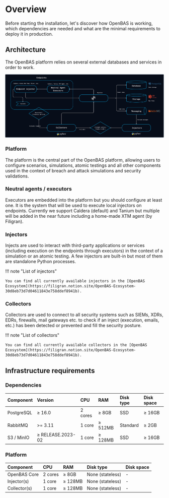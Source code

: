 # Overview

Before starting the installation, let's discover how OpenBAS is working, which dependencies are needed and what are the minimal requirements to deploy it in production.

## Architecture

The OpenBAS platform relies on several external databases and services in order to work.

![Architecture](assets/architecture.png)

### Platform

The platform is the central part of the OpenBAS platform, allowing users to configure scenarios, simulations, atomic testings and all other components used in the context of breach and attack simulations and security validations.

### Neutral agents / executors

Executors are embedded into the platform but you should configure at least one. It is the system that will be used to execute local injectors on endpoints. Currently we support Caldera (default) and Tanium but multiple will be added in the near future including a home-made XTM agent (by Filigran). 

### Injectors

Injects are used to interact with third-party applications or services (including execution on the endpoints through executors) in the context of a simulation or an atomic testing. A few injectors are built-in but most of them are standalone Python processes. 

!!! note "List of injectors"

    You can find all currently available injectors in the [OpenBAS Ecosystem](https://filigran.notion.site/OpenBAS-Ecosystem-30d8eb73d7d04611843e758ddef8941b).

### Collectors

Collectors are used to connect to all security systems such as SIEMs, XDRs, EDRs, firewalls, mail gateways etc. to check if an inject (execution, emails, etc.) has been detected or prevented and fill the security posture. 

!!! note "List of collectors"

    You can find all currently available collectors in the [OpenBAS Ecosystem](https://filigran.notion.site/OpenBAS-Ecosystem-30d8eb73d7d04611843e758ddef8941b).

## Infrastructure requirements

### Dependencies

| Component                 | Version           | CPU       | RAM          | Disk type                    | Disk space         |
|:--------------------------|:------------------|:----------| :----------- | :--------------------------- |:-------------------|
| PostgreSQL                | ≥ 16.0            | 2 cores   | ≥ 8GB        | SSD                          | ≥ 16GB             |
| RabbitMQ                  | >= 3.11           | 1 core    | ≥ 512MB      | Standard                     | ≥ 2GB              |
| S3 / MinIO                | ≥ RELEASE.2023-02 | 1 core    | ≥ 128MB      | SSD                          | ≥ 16GB             |

### Platform

| Component    | CPU         | RAM          | Disk type                         | Disk space      |
|:-------------| :---------- | :----------- | :-------------------------------- | :-------------- |
| OpenBAS Core | 2 cores     | ≥ 8GB        | None (stateless)                  | -               |
| Injector(s)  | 1 core      | ≥ 128MB      | None (stateless)                  | -               |
| Collector(s) | 1 core      | ≥ 128MB      | None (stateless)                  | -               |